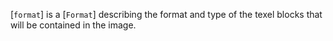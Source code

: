 [`format`] is a [`Format`] describing the format and type of the
texel blocks that will be contained in the image.